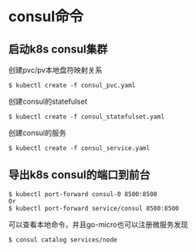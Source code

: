 # consul命令

## 启动k8s consul集群
  
创建pvc/pv本地盘符映射关系

```
$ kubectl create -f consul_pvc.yaml
```

创建consul的statefulset

```
$ kubectl create -f consul_statefulset.yaml
```

创建consul的服务

```
$ kubectl create -f consul_service.yaml
```

## 导出k8s consul的端口到前台

```
$ kubectl port-forward consul-0 8500:8500
Or
$ kubectl port-forward service/consul 8500:8500
```

可以查看本地命令，并且go-micro也可以注册微服务发现

```
$ consul catalog services/node
```